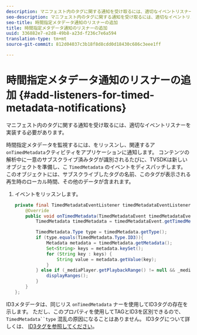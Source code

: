 ```yaml
---
description: マニフェスト内のタグに関する通知を受け取るには、適切なイベントリスナーを実装する必要があります。
seo-description: マニフェスト内のタグに関する通知を受け取るには、適切なイベントリスナーを実装する必要があります。
seo-title: 時間指定メタデータ通知のリスナーの追加
title: 時間指定メタデータ通知のリスナーの追加
uuid: 336882e7-e2d8-49b8-a23d-f236c7e6a594
translation-type: tm+mt
source-git-commit: 812d04037c3b18f8d8cdd0d18430c686c3eee1ff

---
```



# 時間指定メタデータ通知のリスナーの追加 {#add-listeners-for-timed-metadata-notifications}

マニフェスト内のタグに関する通知を受け取るには、適切なイベントリスナーを実装する必要があります。

時間指定メタデータを監視するには、をリッスンし、関連するア `onTimedMetadata`クティビティをアプリケーションに通知します。 コンテンツの解析中に一意のサブスクライブ済みタグが識別されるたびに、TVSDKは新しいオブジェクトを準備し、こ `TimedMetadata` のイベントをディスパッチします。 このオブジェクトには、サブスクライブしたタグの名前、このタグが表示される再生時のローカル時間、その他のデータが含まれます。

1. イベントをリッスンします。

   ```java
   private final TimedMetadataEventListener timedMetadataEventListener = new TimedMetadataEventListener() { 
       @Override 
       public void onTimedMetadata(TimedMetadataEvent timedMetadataEvent) { 
           TimedMetadata timedMetadata = timedMetadataEvent.getTimedMetadata(); 
   
           TimedMetadata.Type type = timedMetadata.getType(); 
           if (type.equals(TimedMetadata.Type.ID3)){ 
               Metadata metadata = timedMetadata.getMetadata(); 
               Set<String> keys = metadata.keySet(); 
               for (String key : keys) { 
                   String value = metadata.getValue(key); 
               } 
           } else if (_mediaPlayer.getPlaybackRange() != null && _mediaPlayer.getPlaybackRange().getDuration() > 0) { 
               displayRanges(); 
           } 
       } 
   }; 
   ```

ID3メタデータは、同じリス `onTimedMetadata` ナーを使用してID3タグの存在を示します。 ただし、このプロパティを使用してTAGとID3を区別できるので、 `TimedMetadata``type` 混乱の原因になることはありません。 ID3タグについて詳しくは、 [ID3タグを参照してください](../../content-playback-options/t-psdk-android-2.7-id3-metadata-retrieve.md)。